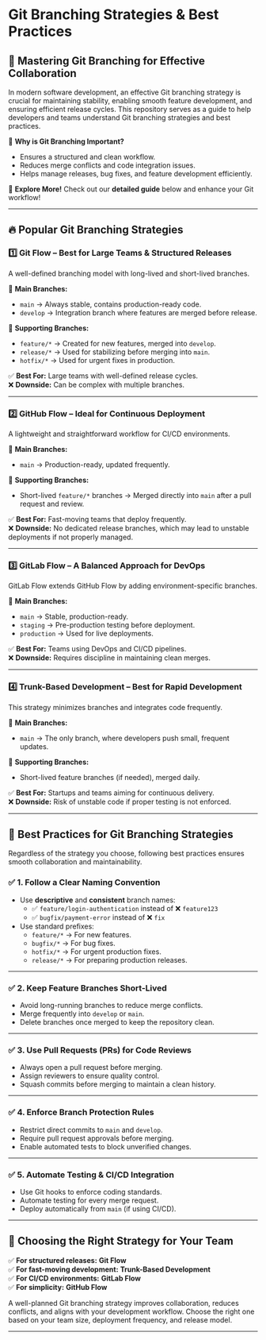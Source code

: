 
# Git Branching Strategies & Best Practices

## 🚀 Mastering Git Branching for Effective Collaboration  

In modern software development, an effective Git branching strategy is crucial for maintaining stability, enabling smooth feature development, and ensuring efficient release cycles. This repository serves as a guide to help developers and teams understand Git branching strategies and best practices.  

🔹 **Why is Git Branching Important?**  
- Ensures a structured and clean workflow.  
- Reduces merge conflicts and code integration issues.  
- Helps manage releases, bug fixes, and feature development efficiently.  

📖 **Explore More!** Check out our **detailed guide** below and enhance your Git workflow!  

---

## 🔥 Popular Git Branching Strategies  

### 1️⃣ **Git Flow – Best for Large Teams & Structured Releases**  
A well-defined branching model with long-lived and short-lived branches.  

🔹 **Main Branches:**  
- `main` → Always stable, contains production-ready code.  
- `develop` → Integration branch where features are merged before release.  

🔹 **Supporting Branches:**  
- `feature/*` → Created for new features, merged into `develop`.  
- `release/*` → Used for stabilizing before merging into `main`.  
- `hotfix/*` → Used for urgent fixes in production.  

✅ **Best For:** Large teams with well-defined release cycles.  
❌ **Downside:** Can be complex with multiple branches.  

---

### 2️⃣ **GitHub Flow – Ideal for Continuous Deployment**  
A lightweight and straightforward workflow for CI/CD environments.  

🔹 **Main Branches:**  
- `main` → Production-ready, updated frequently.  

🔹 **Supporting Branches:**  
- Short-lived `feature/*` branches → Merged directly into `main` after a pull request and review.  

✅ **Best For:** Fast-moving teams that deploy frequently.  
❌ **Downside:** No dedicated release branches, which may lead to unstable deployments if not properly managed.  

---

### 3️⃣ **GitLab Flow – A Balanced Approach for DevOps**  
GitLab Flow extends GitHub Flow by adding environment-specific branches.  

🔹 **Main Branches:**  
- `main` → Stable, production-ready.  
- `staging` → Pre-production testing before deployment.  
- `production` → Used for live deployments.  

✅ **Best For:** Teams using DevOps and CI/CD pipelines.  
❌ **Downside:** Requires discipline in maintaining clean merges.  

---

### 4️⃣ **Trunk-Based Development – Best for Rapid Development**  
This strategy minimizes branches and integrates code frequently.  

🔹 **Main Branches:**  
- `main` → The only branch, where developers push small, frequent updates.  

🔹 **Supporting Branches:**  
- Short-lived feature branches (if needed), merged daily.  

✅ **Best For:** Startups and teams aiming for continuous delivery.  
❌ **Downside:** Risk of unstable code if proper testing is not enforced.  

---

## 🔑 Best Practices for Git Branching Strategies  

Regardless of the strategy you choose, following best practices ensures smooth collaboration and maintainability.  

### ✅ 1. Follow a Clear Naming Convention  
- Use **descriptive** and **consistent** branch names:  
  - ✅ `feature/login-authentication` instead of ❌ `feature123`  
  - ✅ `bugfix/payment-error` instead of ❌ `fix`  
- Use standard prefixes:  
  - `feature/*` → For new features.  
  - `bugfix/*` → For bug fixes.  
  - `hotfix/*` → For urgent production fixes.  
  - `release/*` → For preparing production releases.  

---

### ✅ 2. Keep Feature Branches Short-Lived  
- Avoid long-running branches to reduce merge conflicts.  
- Merge frequently into `develop` or `main`.  
- Delete branches once merged to keep the repository clean.  

---

### ✅ 3. Use Pull Requests (PRs) for Code Reviews  
- Always open a pull request before merging.  
- Assign reviewers to ensure quality control.  
- Squash commits before merging to maintain a clean history.  

---

### ✅ 4. Enforce Branch Protection Rules  
- Restrict direct commits to `main` and `develop`.  
- Require pull request approvals before merging.  
- Enable automated tests to block unverified changes.  

---

### ✅ 5. Automate Testing & CI/CD Integration  
- Use Git hooks to enforce coding standards.  
- Automate testing for every merge request.  
- Deploy automatically from `main` (if using CI/CD).  

---

## 🎯 Choosing the Right Strategy for Your Team  
✅ **For structured releases:** **Git Flow**  
✅ **For fast-moving development:** **Trunk-Based Development**  
✅ **For CI/CD environments:** **GitLab Flow**  
✅ **For simplicity:** **GitHub Flow**  

A well-planned Git branching strategy improves collaboration, reduces conflicts, and aligns with your development workflow. Choose the right one based on your team size, deployment frequency, and release model.  

---
